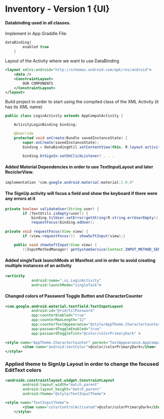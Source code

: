 # Inventory - Version 1 {UI}

#### Databinding used in all classes.

Implement in App Graddle File:
```java
dataBinding{
        enabled true
    }
```
Layout of the Activity where we want to use DataBinding
```xml
<layout xmlns:android="http://schemas.android.com/apk/res/android">
    <data /> 
    <ConstraintLayout> 
        OUR COMPONENTS
    </ConstraintLayout>
</layout>
```
Build project in order to start using the compiled class of the XML Activity (it has its XML name) 
```java
public class LoginActivity extends AppCompatActivity {

    ActivityLoginBinding binding;

    @Override
    protected void onCreate(Bundle savedInstanceState) {
        super.onCreate(savedInstanceState);
        binding = DataBindingUtil.setContentView(this, R.layout.activity_login);

        binding.btSignIn.setOnClickListener( . . .
```

#### Added Material Dependencies in order to use TextInputLayout and later ReciclerView. 
```java
implementation 'com.google.android.material:material:1.0.0'
```

#### The SignUp activity will focus a field and show the keyboard if there were any errors at it
```java
private boolean validateUser(String user) {
        if (TextUtils.isEmpty(user)) {
            binding.tilUser.setError(getString(R.string.errUserEmpty));
            requestFocus(binding.edUser);
            
private void requestFocus(View view) { 
        if (view.requestFocus())  showSoftInput(view);}

    public void showSoftInput(View view) {
        ((InputMethodManager) getSystemService(Context.INPUT_METHOD_SERVICE)).showSoftInput(view, 0); }
```

#### Added singleTask launchMode at Manifest.xml in order to avoid creating multiple instances of an activity
```xml
<activity
            android:name=".ui.LoginActivity"
            android:launchMode="singleTask">
```


#### Changed colors of Password Toggle Button and CharacterCounter 
```xml
<com.google.android.material.textfield.TextInputLayout
            android:id="@+id/tilPassword"
            app:counterEnabled="true"
            app:counterMaxLength="12"
            app:counterTextAppearance="@style/AppTheme.CharacterCounter"
            app:passwordToggleEnabled="true"
            app:passwordToggleTint="@color/colorPrimaryDark" >
            
<style name="AppTheme.CharacterCounter" parent="TextAppearance.AppCompat.Small">
        <item name="android:textColor">@color/colorPrimaryDark</item>
</style>
```

### Applied theme to SignUp Layout in order to change the focused EditText colors
```xml
<androidx.constraintlayout.widget.ConstraintLayout
        android:layout_width="match_parent"
        android:layout_height="match_parent"
        android:theme="@style/TextInputTheme">

<style name="TextInputTheme">
        <item name="colorControlActivated">@color/colorPrimaryDark</item>
    </style>
```

    